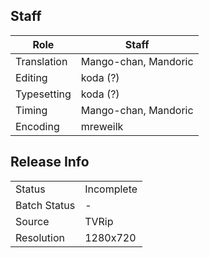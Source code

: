## Staff

| Role        | Staff                |
|-------------|----------------------|
| Translation | Mango-chan, Mandoric |
| Editing     | koda (?)             |
| Typesetting | koda (?)             |
| Timing      | Mango-chan, Mandoric |
| Encoding    | mreweilk             |

## Release Info

|              |             |
|--------------|-------------|
| Status       | Incomplete  |
| Batch Status | -           |
| Source       | TVRip       |
| Resolution   | 1280x720    |
